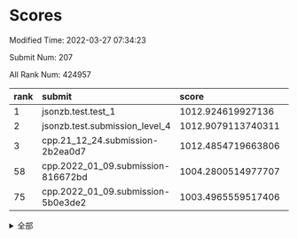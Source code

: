 # Scores

Modified Time: 2022-03-27 07:34:23

Submit Num: 207

All Rank Num: 424957

| rank |               submit               |       score        |       sigma        | pk_num |
| :--- | :--------------------------------- | :----------------- | :----------------- | :----- |
| 1    | jsonzb.test.test_1                 | 1012.924619927136  | 0.8038846946099005 | 8210   |
| 2    | jsonzb.test.submission_level_4     | 1012.9079113740311 | 0.8206453206440752 | 8208   |
| 3    | cpp.21_12_24.submission-2b2ea0d7   | 1012.4854719663806 | 0.7781281849012665 | 8213   |
| 58   | cpp.2022_01_09.submission-816672bd | 1004.2800514977707 | 0.7268702867457874 | 8216   |
| 75   | cpp.2022_01_09.submission-5b0e3de2 | 1003.4965559517406 | 0.7071026918464569 | 8212   |


<details>
<summary>全部</summary>

| rank |                 submit                 |       score        |       sigma        | pk_num |
| :--- | :------------------------------------- | :----------------- | :----------------- | :----- |
| 1    | jsonzb.test.test_1                     | 1012.924619927136  | 0.8038846946099005 | 8210   |
| 2    | jsonzb.test.submission_level_4         | 1012.9079113740311 | 0.8206453206440752 | 8208   |
| 3    | cpp.21_12_24.submission-2b2ea0d7       | 1012.4854719663806 | 0.7781281849012665 | 8213   |
| 4    | gobigger.level_3.submission_level_3_26 | 1011.8443853651861 | 0.7952743131357046 | 8213   |
| 5    | gobigger.level_3.submission_level_3_2  | 1011.831811445945  | 0.7816112074120828 | 8208   |
| 6    | gobigger.level_3.submission_level_3_21 | 1011.746217505127  | 0.7873922978707554 | 8213   |
| 7    | gobigger.level_3.submission_level_3_19 | 1011.6399315817536 | 0.7668128620124183 | 8209   |
| 8    | gobigger.level_3.submission_level_3_30 | 1011.4812472454912 | 0.7796731033305965 | 8210   |
| 9    | gobigger.level_3.submission_level_3_48 | 1011.1629953981503 | 0.7689310760555919 | 8214   |
| 10   | gobigger.level_3.submission_level_3_6  | 1011.0161392139742 | 0.7742873631645222 | 8211   |
| 11   | gobigger.level_3.submission_level_3_25 | 1011.0100840744989 | 0.778036613365866  | 8212   |
| 12   | gobigger.level_3.submission_level_3_32 | 1010.9319231893742 | 0.7536846162069543 | 8215   |
| 13   | gobigger.level_3.submission_level_3_43 | 1010.6506599118142 | 0.7582518269939772 | 8212   |
| 14   | gobigger.level_3.submission_level_3_33 | 1010.6266890139052 | 0.7856535817136914 | 8214   |
| 15   | gobigger.level_3.submission_level_3_1  | 1010.5939011014383 | 0.7753906930012365 | 8214   |
| 16   | gobigger.level_3.submission_level_3_8  | 1010.5456836622641 | 0.7891320773105083 | 8213   |
| 17   | gobigger.level_3.submission_level_3_4  | 1010.5222880113207 | 0.7606433963304499 | 8210   |
| 18   | gobigger.level_3.submission_level_3_15 | 1010.5210013683547 | 0.7600978180405773 | 8210   |
| 19   | gobigger.level_3.submission_level_3_0  | 1010.5053921467036 | 0.7717021752851638 | 8207   |
| 20   | gobigger.level_3.submission_level_3_39 | 1010.4944009230435 | 0.7675704180242484 | 8207   |
| 21   | gobigger.level_3.submission_level_3_35 | 1010.385943561082  | 0.758251697194191  | 8212   |
| 22   | gobigger.level_3.submission_level_3_31 | 1010.3521369718895 | 0.7818785131633719 | 8214   |
| 23   | gobigger.level_3.submission_level_3_13 | 1010.3471059564281 | 0.7486092143129494 | 8212   |
| 24   | gobigger.level_3.submission_level_3_10 | 1010.2979725834284 | 0.7508136923419239 | 8215   |
| 25   | gobigger.level_3.submission_level_3_24 | 1010.2577448568778 | 0.7649435996227594 | 8215   |
| 26   | gobigger.level_3.submission_level_3_29 | 1010.1704964010561 | 0.7659163359158944 | 8207   |
| 27   | gobigger.level_3.submission_level_3_5  | 1010.1189608235521 | 0.7480092495649313 | 8213   |
| 28   | gobigger.level_3.submission_level_3_27 | 1010.1147721532443 | 0.7482606947191641 | 8214   |
| 29   | gobigger.level_3.submission_level_3_37 | 1010.029065176264  | 0.7539255846407549 | 8220   |
| 30   | gobigger.level_3.submission_level_3_36 | 1010.0284449784878 | 0.7533896907006495 | 8211   |
| 31   | gobigger.level_3.submission_level_3_11 | 1009.9696949962391 | 0.7331071297398436 | 8215   |
| 32   | gobigger.level_3.submission_level_3_17 | 1009.7880365089173 | 0.7457661529438817 | 8212   |
| 33   | gobigger.level_3.submission_level_3_3  | 1009.655306080054  | 0.763041529712034  | 8216   |
| 34   | gobigger.level_3.submission_level_3_44 | 1009.5990339309736 | 0.7436263432797745 | 8209   |
| 35   | gobigger.level_3.submission_level_3_38 | 1009.5958842036571 | 0.7635955960805753 | 8214   |
| 36   | gobigger.level_3.submission_level_3_47 | 1009.5899543502918 | 0.7538478138668762 | 8216   |
| 37   | gobigger.level_3.submission_level_3_42 | 1009.5873949949482 | 0.7528700614275446 | 8210   |
| 38   | gobigger.level_3.submission_level_3_7  | 1009.5818481298375 | 0.7496153343217533 | 8217   |
| 39   | gobigger.level_3.submission_level_3_16 | 1009.5457575574333 | 0.7480834408202393 | 8211   |
| 40   | gobigger.level_3.submission_level_3_40 | 1009.2862734717548 | 0.7551383897293007 | 8212   |
| 41   | gobigger.level_3.submission_level_3_45 | 1009.201174666607  | 0.75123718013598   | 8211   |
| 42   | gobigger.level_3.submission_level_3_46 | 1009.1099350767939 | 0.740131618175526  | 8212   |
| 43   | gobigger.level_3.submission_level_3_9  | 1009.0966065361637 | 0.7564190855038664 | 8213   |
| 44   | gobigger.level_3.submission_level_3_41 | 1009.041426306563  | 0.7556978142813491 | 8216   |
| 45   | gobigger.level_3.submission_level_3_12 | 1009.0185078514573 | 0.7518308513988915 | 8216   |
| 46   | gobigger.level_3.submission_level_3_34 | 1008.9132033208521 | 0.7385526814760598 | 8213   |
| 47   | gobigger.level_3.submission_level_3_49 | 1008.8883489256823 | 0.7564790182309044 | 8211   |
| 48   | gobigger.level_3.submission_level_3_14 | 1008.8422048267629 | 0.7516286495769818 | 8213   |
| 49   | gobigger.level_3.submission_level_3_22 | 1008.8374474920007 | 0.74991866178906   | 8213   |
| 50   | gobigger.level_3.submission_level_3_20 | 1008.6232398796898 | 0.7409296141641993 | 8212   |
| 51   | gobigger.level_3.submission_level_3_23 | 1008.5947087843679 | 0.7434784701997811 | 8209   |
| 52   | gobigger.level_3.submission_level_3_18 | 1008.5819144126287 | 0.7307695630105893 | 8211   |
| 53   | gobigger.level_3.submission_level_3_28 | 1008.2025559909274 | 0.7368776645470732 | 8214   |
| 54   | gobigger.level_1.submission_level_1_19 | 1006.0858380430924 | 0.7213760592697366 | 8204   |
| 55   | gobigger.level_1.submission_level_1_35 | 1004.582413805643  | 0.7205011622779528 | 8208   |
| 56   | gobigger.level_1.submission_level_1_28 | 1004.551594179349  | 0.7187796327749789 | 8213   |
| 57   | gobigger.level_1.submission_level_1_9  | 1004.4702532658202 | 0.7139046333116613 | 8209   |
| 58   | cpp.2022_01_09.submission-816672bd     | 1004.2800514977707 | 0.7268702867457874 | 8216   |
| 59   | gobigger.level_1.submission_level_1_37 | 1004.2676095543302 | 0.7100909920349264 | 8215   |
| 60   | gobigger.level_1.submission_level_1_8  | 1004.1867507142798 | 0.7228430968874174 | 8211   |
| 61   | gobigger.level_1.submission_level_1_27 | 1004.1788662714129 | 0.7113599566652461 | 8216   |
| 62   | gobigger.level_1.submission_level_1_41 | 1004.0838472386391 | 0.7235641255008577 | 8216   |
| 63   | gobigger.level_1.submission_level_1_7  | 1004.0697101644009 | 0.7151211581276441 | 8211   |
| 64   | gobigger.level_1.submission_level_1_33 | 1003.8376576212048 | 0.7244767299164819 | 8214   |
| 65   | gobigger.level_1.submission_level_1_34 | 1003.8072008857124 | 0.7297846122830112 | 8211   |
| 66   | gobigger.level_1.submission_level_1_46 | 1003.7953888299323 | 0.7132438767606486 | 8208   |
| 67   | gobigger.level_1.submission_level_1_45 | 1003.7635293728953 | 0.7233259361540574 | 8216   |
| 68   | gobigger.level_1.submission_level_1_22 | 1003.6846836157434 | 0.716152611030121  | 8213   |
| 69   | gobigger.level_1.submission_level_1_48 | 1003.6734927491651 | 0.7124214308911866 | 8211   |
| 70   | gobigger.level_1.submission_level_1_24 | 1003.6152982112598 | 0.7102896673686112 | 8210   |
| 71   | gobigger.level_1.submission_level_1_5  | 1003.6091683033736 | 0.7222736933053033 | 8206   |
| 72   | gobigger.level_1.submission_level_1_3  | 1003.5504240959815 | 0.7158094384486384 | 8210   |
| 73   | gobigger.level_1.submission_level_1_47 | 1003.5350387776621 | 0.7052387243258199 | 8210   |
| 74   | gobigger.level_1.submission_level_1_6  | 1003.5306595915918 | 0.7156242640632017 | 8214   |
| 75   | cpp.2022_01_09.submission-5b0e3de2     | 1003.4965559517406 | 0.7071026918464569 | 8212   |
| 76   | gobigger.level_1.submission_level_1_21 | 1003.4853934170867 | 0.7170291413368148 | 8213   |
| 77   | gobigger.level_1.submission_level_1_1  | 1003.4230018681908 | 0.7177084728364959 | 8212   |
| 78   | gobigger.level_1.submission_level_1_2  | 1003.4138164936364 | 0.7166168336423342 | 8211   |
| 79   | gobigger.level_1.submission_level_1_49 | 1003.3750212091162 | 0.7301859938634764 | 8210   |
| 80   | gobigger.level_1.submission_level_1_15 | 1003.3706849566477 | 0.7235433277825682 | 8214   |
| 81   | gobigger.level_1.submission_level_1_44 | 1003.3561732295176 | 0.7199854064337619 | 8212   |
| 82   | gobigger.level_1.submission_level_1_38 | 1003.3337189290023 | 0.7075645248480715 | 8208   |
| 83   | gobigger.level_1.submission_level_1_10 | 1003.3087951178888 | 0.7176347572958425 | 8213   |
| 84   | gobigger.level_1.submission_level_1_4  | 1003.2982229227739 | 0.7128754519169992 | 8211   |
| 85   | gobigger.level_1.submission_level_1_31 | 1003.2586608005646 | 0.7148598780978941 | 8211   |
| 86   | gobigger.level_1.submission_level_1_29 | 1003.2317309757517 | 0.7029944022827548 | 8212   |
| 87   | gobigger.level_1.submission_level_1_14 | 1003.1808471932899 | 0.71859064360336   | 8210   |
| 88   | gobigger.level_1.submission_level_1_30 | 1003.083144136904  | 0.7217067523155045 | 8208   |
| 89   | gobigger.level_1.submission_level_1_18 | 1002.9523292306128 | 0.712896988515807  | 8209   |
| 90   | gobigger.level_1.submission_level_1_20 | 1002.897272609008  | 0.7224998811771265 | 8215   |
| 91   | gobigger.level_1.submission_level_1_32 | 1002.8866518275406 | 0.7239055571737458 | 8213   |
| 92   | gobigger.level_1.submission_level_1_13 | 1002.8624285133956 | 0.7138296487038    | 8212   |
| 93   | gobigger.level_1.submission_level_1_25 | 1002.7717447778019 | 0.7164490905747404 | 8213   |
| 94   | gobigger.level_1.submission_level_1_23 | 1002.5907644757679 | 0.7063754650019741 | 8214   |
| 95   | gobigger.level_1.submission_level_1_43 | 1002.5453870623671 | 0.7185252900287291 | 8211   |
| 96   | gobigger.level_1.submission_level_1_40 | 1002.4735139857851 | 0.7075774700356827 | 8214   |
| 97   | gobigger.level_1.submission_level_1_0  | 1002.3650457334454 | 0.7117410708220456 | 8210   |
| 98   | gobigger.level_1.submission_level_1_42 | 1002.3446873910251 | 0.7204957020368813 | 8212   |
| 99   | gobigger.level_1.submission_level_1_36 | 1002.2396963036234 | 0.7080482450320512 | 8212   |
| 100  | gobigger.level_1.submission_level_1_12 | 1002.2347417631297 | 0.7127510695080755 | 8216   |
| 101  | gobigger.level_1.submission_level_1_16 | 1002.1275461872084 | 0.7281149794418886 | 8211   |
| 102  | gobigger.level_1.submission_level_1_26 | 1001.9705392891422 | 0.7129067051849782 | 8210   |
| 103  | gobigger.level_1.submission_level_1_11 | 1001.6580974483069 | 0.7178322395107953 | 8211   |
| 104  | gobigger.level_1.submission_level_1_17 | 1001.2738500487997 | 0.7192802416913774 | 8214   |
| 105  | gobigger.level_1.submission_level_1_39 | 1000.9742417022707 | 0.716276521342249  | 8203   |
| 106  | gobigger.random.submission_random_48   | 997.9535735795621  | 0.7095616426556497 | 8213   |
| 107  | gobigger.random.submission_random_36   | 997.1170780559567  | 0.7105250037635101 | 8211   |
| 108  | gobigger.random.submission_random_18   | 996.9383849864887  | 0.7235805705398777 | 8216   |
| 109  | gobigger.random.submission_random_38   | 996.7566960420115  | 0.709850463186323  | 8215   |
| 110  | gobigger.random.submission_random_29   | 996.6797557008331  | 0.7189620786556635 | 8207   |
| 111  | gobigger.random.submission_random_24   | 996.6351276097203  | 0.7050227537509209 | 8211   |
| 112  | gobigger.random.submission_random_44   | 996.6259536276234  | 0.7105065694005321 | 8209   |
| 113  | gobigger.random.submission_random_20   | 996.5511938076552  | 0.7043632922844862 | 8210   |
| 114  | gobigger.random.submission_random_10   | 996.5232131384947  | 0.7032545315576131 | 8211   |
| 115  | gobigger.random.submission_random_21   | 996.5147543390076  | 0.7150483517527078 | 8208   |
| 116  | gobigger.random.submission_random_49   | 996.5074181636808  | 0.7157764244433151 | 8217   |
| 117  | gobigger.random.submission_random_40   | 996.4826817438403  | 0.705094566478029  | 8206   |
| 118  | gobigger.random.submission_random_5    | 996.4350026765285  | 0.6997564223573811 | 8207   |
| 119  | gobigger.random.submission_random_11   | 996.3852532843507  | 0.7059990324102795 | 8206   |
| 120  | gobigger.random.submission_random_30   | 996.3722983743788  | 0.7117785143565669 | 8213   |
| 121  | gobigger.random.submission_random_35   | 996.3618849745561  | 0.6980591398655495 | 8213   |
| 122  | gobigger.random.submission_random_15   | 996.3248928481274  | 0.6956738134975878 | 8212   |
| 123  | gobigger.random.submission_random_9    | 996.3236542001325  | 0.7157712013184694 | 8215   |
| 124  | gobigger.random.submission_random_27   | 996.3162725447507  | 0.6978711562269575 | 8212   |
| 125  | gobigger.random.submission_random_19   | 996.3005815687043  | 0.7081333628923475 | 8212   |
| 126  | gobigger.random.submission_random_45   | 996.2563476467988  | 0.7109630551220755 | 8205   |
| 127  | gobigger.random.submission_random_28   | 996.2407871127034  | 0.7110467536005254 | 8208   |
| 128  | gobigger.random.submission_random_6    | 996.2389003668974  | 0.7127726275714065 | 8217   |
| 129  | gobigger.random.submission_random_26   | 996.2240831936439  | 0.7028493382929926 | 8208   |
| 130  | gobigger.random.submission_random_41   | 996.1211737667878  | 0.7072028542601485 | 8215   |
| 131  | gobigger.random.submission_random_47   | 996.1143556329293  | 0.7024639933307689 | 8207   |
| 132  | gobigger.random.submission_random_13   | 996.1133298693201  | 0.7083189094812549 | 8213   |
| 133  | gobigger.random.submission_random_12   | 996.10734738931    | 0.7098397843967476 | 8207   |
| 134  | gobigger.random.submission_random_2    | 996.0958320373737  | 0.7169240038503488 | 8206   |
| 135  | gobigger.random.submission_random_16   | 996.039282873146   | 0.7199240272479981 | 8211   |
| 136  | gobigger.random.submission_random_33   | 995.9781572836174  | 0.7035607735576886 | 8211   |
| 137  | gobigger.random.submission_random_17   | 995.9380769058488  | 0.712278499269773  | 8209   |
| 138  | gobigger.random.submission_random_37   | 995.8613903684366  | 0.7141702596601673 | 8216   |
| 139  | gobigger.random.submission_random_43   | 995.7279655556048  | 0.7160726606699529 | 8211   |
| 140  | gobigger.random.submission_random_14   | 995.7222439739994  | 0.7143536678536867 | 8215   |
| 141  | gobigger.random.submission_random_23   | 995.6979214940412  | 0.714397174278593  | 8214   |
| 142  | gobigger.random.submission_random_22   | 995.5881979647778  | 0.7214288611359914 | 8208   |
| 143  | gobigger.random.submission_random_8    | 995.5544338529374  | 0.7049534157654894 | 8212   |
| 144  | gobigger.random.submission_random_7    | 995.4324761730633  | 0.7283580634604437 | 8208   |
| 145  | gobigger.random.submission_random_42   | 995.3548397896946  | 0.7009683187984402 | 8207   |
| 146  | gobigger.random.submission_random_31   | 995.3375374160195  | 0.7071552531093681 | 8213   |
| 147  | gobigger.random.submission_random_32   | 995.3276467734695  | 0.7218265826166578 | 8215   |
| 148  | gobigger.random.submission_random_39   | 995.2029246186034  | 0.7170646212975231 | 8214   |
| 149  | gobigger.random.submission_random_34   | 995.1775196537641  | 0.7327596361491582 | 8208   |
| 150  | gobigger.random.submission_random_0    | 995.108985513448   | 0.717622495872349  | 8211   |
| 151  | gobigger.random.submission_random_25   | 995.0881973581663  | 0.7222580768896703 | 8218   |
| 152  | gobigger.random.submission_random_46   | 994.9415775501118  | 0.708691165427413  | 8207   |
| 153  | gobigger.random.submission_random_1    | 994.9361593727469  | 0.7197976675591401 | 8208   |
| 154  | gobigger.random.submission_random_4    | 994.8799670648273  | 0.7206206211640647 | 8214   |
| 155  | gobigger.random.submission_random_3    | 994.8256331000905  | 0.7315778540707168 | 8211   |
| 156  | gobigger.level_2.submission_level_2_23 | 994.0840857316821  | 0.7224015179676719 | 8210   |
| 157  | gobigger.level_2.submission_level_2_12 | 993.961133162197   | 0.7498464750061263 | 8210   |
| 158  | gobigger.level_2.submission_level_2_15 | 993.9303838851887  | 0.724083742924058  | 8213   |
| 159  | gobigger.level_2.submission_level_2_41 | 993.8893846327301  | 0.737362951496981  | 8213   |
| 160  | gobigger.level_2.submission_level_2_27 | 993.8340185189228  | 0.730111301928967  | 8212   |
| 161  | gobigger.level_2.submission_level_2_32 | 993.75277604313    | 0.7282897058595595 | 8209   |
| 162  | gobigger.level_2.submission_level_2_33 | 993.1421916274454  | 0.7533313210499093 | 8208   |
| 163  | gobigger.level_2.submission_level_2_43 | 993.068227209835   | 0.7435960672411185 | 8213   |
| 164  | gobigger.level_2.submission_level_2_45 | 993.0385574874435  | 0.7462220401288837 | 8210   |
| 165  | gobigger.level_2.submission_level_2_47 | 992.9476724123068  | 0.739042610585851  | 8216   |
| 166  | gobigger.level_2.submission_level_2_18 | 992.7865831252619  | 0.743572574222679  | 8203   |
| 167  | gobigger.level_2.submission_level_2_1  | 992.6961029869451  | 0.7411329964892643 | 8212   |
| 168  | gobigger.level_2.submission_level_2_19 | 992.669719045331   | 0.73406208015302   | 8208   |
| 169  | gobigger.level_2.submission_level_2_9  | 992.5973863790908  | 0.739948585335767  | 8209   |
| 170  | gobigger.level_2.submission_level_2_5  | 992.536536283338   | 0.7430383712047387 | 8211   |
| 171  | gobigger.level_2.submission_level_2_16 | 992.4290797232417  | 0.7396237161196623 | 8216   |
| 172  | gobigger.level_2.submission_level_2_29 | 992.4044529950386  | 0.7427948907702225 | 8210   |
| 173  | gobigger.level_2.submission_level_2_17 | 992.3744420788746  | 0.7488435382674118 | 8210   |
| 174  | gobigger.level_2.submission_level_2_20 | 992.3708163591853  | 0.7523950346706785 | 8214   |
| 175  | gobigger.level_2.submission_level_2_26 | 992.3545563175112  | 0.7456875847318186 | 8213   |
| 176  | gobigger.level_2.submission_level_2_46 | 992.2620810001616  | 0.750411930657364  | 8207   |
| 177  | gobigger.level_2.submission_level_2_4  | 992.2426496554107  | 0.7446680729835116 | 8214   |
| 178  | gobigger.level_2.submission_level_2_28 | 992.1286972988679  | 0.7361131245670665 | 8208   |
| 179  | gobigger.level_2.submission_level_2_10 | 992.1026424885848  | 0.758491658891895  | 8212   |
| 180  | gobigger.level_2.submission_level_2_37 | 992.089444082271   | 0.7419117278958394 | 8209   |
| 181  | gobigger.level_2.submission_level_2_49 | 992.0839022654226  | 0.7345207938003506 | 8215   |
| 182  | gobigger.level_2.submission_level_2_40 | 992.0196819605676  | 0.7451567908055696 | 8213   |
| 183  | gobigger.level_2.submission_level_2_8  | 991.9885871122287  | 0.7447000477228922 | 8206   |
| 184  | gobigger.level_2.submission_level_2_6  | 991.8622625793787  | 0.7420943127873529 | 8214   |
| 185  | gobigger.level_2.submission_level_2_34 | 991.7876661430514  | 0.7501295434594866 | 8212   |
| 186  | gobigger.level_2.submission_level_2_31 | 991.7875229515497  | 0.745953684752082  | 8209   |
| 187  | gobigger.level_2.submission_level_2_7  | 991.7758798697078  | 0.749721657386531  | 8215   |
| 188  | gobigger.level_2.submission_level_2_38 | 991.7344125129628  | 0.749797698942822  | 8216   |
| 189  | gobigger.level_2.submission_level_2_30 | 991.7137831534806  | 0.7418311547085652 | 8216   |
| 190  | gobigger.level_2.submission_level_2_35 | 991.6861146213331  | 0.7445254948479205 | 8213   |
| 191  | gobigger.level_2.submission_level_2_42 | 991.6500604596841  | 0.7524613979281377 | 8215   |
| 192  | gobigger.level_2.submission_level_2_36 | 991.640972199272   | 0.756347418978624  | 8215   |
| 193  | gobigger.level_2.submission_level_2_48 | 991.5941527152048  | 0.7544020562500083 | 8206   |
| 194  | gobigger.level_2.submission_level_2_24 | 991.525981500995   | 0.7688557060855168 | 8214   |
| 195  | gobigger.level_2.submission_level_2_44 | 991.4504583530689  | 0.7375969058993358 | 8216   |
| 196  | gobigger.level_2.submission_level_2_14 | 991.442261568924   | 0.7585783294213286 | 8212   |
| 197  | gobigger.level_2.submission_level_2_25 | 991.4251383711562  | 0.7511455784097786 | 8216   |
| 198  | gobigger.level_2.submission_level_2_21 | 991.2911555562619  | 0.7862794679933218 | 8216   |
| 199  | gobigger.level_2.submission_level_2_13 | 991.2100624552806  | 0.7605629841347233 | 8212   |
| 200  | gobigger.level_2.submission_level_2_0  | 991.1114553621683  | 0.7326121509667319 | 8213   |
| 201  | gobigger.level_2.submission_level_2_3  | 991.0913451029734  | 0.7504220780284354 | 8212   |
| 202  | gobigger.level_2.submission_level_2_22 | 991.0348338570492  | 0.743584867045237  | 8216   |
| 203  | gobigger.level_2.submission_level_2_2  | 990.9283505811933  | 0.7645996100333611 | 8214   |
| 204  | gobigger.level_2.submission_level_2_39 | 990.8735797478174  | 0.7601059855470951 | 8211   |
| 205  | gobigger.level_2.submission_level_2_11 | 990.4857504791449  | 0.7695065895277602 | 8210   |
| 206  | gobigger.none.submission_none_0        | 977.2942128098925  | 1.3290893581122802 | 8215   |
| 207  | gobigger.none.submission_none_1        | 976.5079630077321  | 1.4855949093875411 | 8217   |

</details>